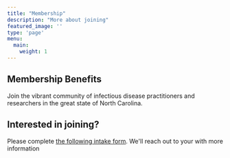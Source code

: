 ```yaml
---
title: "Membership"
description: "More about joining"
featured_image: ''
type: 'page'
menu:
  main:
    weight: 1
---
```


## Membership Benefits

Join the vibrant community of infectious disease practitioners and researchers in the great state of North Carolina.


## Interested in joining?

Please complete [the following intake form](https://forms.gle/Mgp7RcrmVG4dVymW6). 
We'll reach out to your with more information